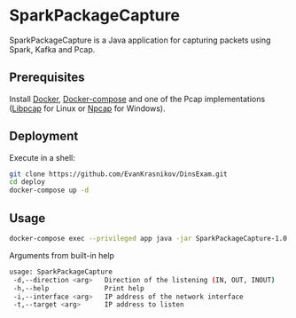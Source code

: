# SparkPackageCapture
SparkPackageCapture is a Java application for capturing packets using Spark, Kafka and Pcap.

## Prerequisites
Install [Docker](https://docs.docker.com/install/), [Docker-compose](https://docs.docker.com/compose/install/) and one of the Pcap implementations ([Libpcap](http://www.tcpdump.org/#latest-releases) for Linux or [Npcap](https://nmap.org/book/install.html) for Windows).

## Deployment
Execute in a shell:
```bash
git clone https://github.com/EvanKrasnikov/DinsExam.git
cd deploy
docker-compose up -d
```

## Usage
```bash
docker-compose exec --privileged app java -jar SparkPackageCapture-1.0.jar [ARGUMENTS]
```
Arguments from built-in help
```bash
usage: SparkPackageCapture
 -d,--direction <arg>   Direction of the listening (IN, OUT, INOUT)
 -h,--help              Print help
 -i,--interface <arg>   IP address of the network interface
 -t,--target <arg>      IP address to listen
```
